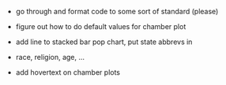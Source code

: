 - go through and format code to some sort of standard (please)

- figure out how to do default values for chamber plot

- add line to stacked bar pop chart, put state abbrevs in

- race, religion, age, ...

- add hovertext on chamber plots

